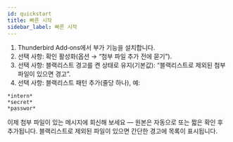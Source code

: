 ```yaml
---
id: quickstart
title: 빠른 시작
sidebar_label: 빠른 시작
---
```


1. Thunderbird Add‑ons에서 부가 기능을 설치합니다.
2. 선택 사항: 확인 활성화(옵션 → “첨부 파일 추가 전에 묻기”).
3. 선택 사항: 블랙리스트 경고를 켠 상태로 유지(기본값): “블랙리스트로 제외된 첨부 파일이 있으면 경고”.
4. 선택 사항: 블랙리스트 패턴 추가(줄당 하나), 예:

```
*intern*
*secret*
*passwor*
```

이제 첨부 파일이 있는 메시지에 회신해 보세요 — 원본은 자동으로 또는 짧은 확인 후 추가됩니다. 블랙리스트로 제외된 파일이 있으면 간단한 경고에 목록이 표시됩니다.
